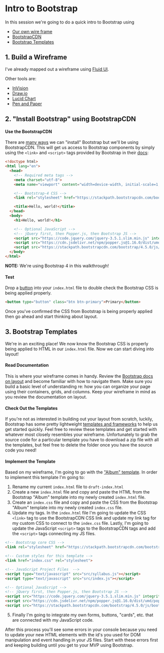 # Intro to Bootstrap

In this session we're going to do a quick intro to Bootstrap using
- [Our own wire frame](https://www.fluidui.com/)
- [BootstrapCDN](https://getbootstrap.com/docs/4.5/getting-started/introduction/)
- [Bootstrap Templates](https://getbootstrap.com/docs/4.5/examples/)

## 1. Build a Wireframe

I've already mapped out a wireframe using [Fluid UI](https://www.fluidui.com/editor/live/preview/cF9CNU92TkRDdEJFcm1nQWJJRXZSOUlpTVNhc2JWSHY3Mw==).

Other tools are:
- [InVision](https://www.invisionapp.com/inside-design/how-to-wireframe/)
- [Draw.io](draw.io)
- [Lucid Chart](https://www.lucidchart.com/pages/)
- [Pen and Paper](https://youtu.be/PmmQjLqJQlY)


## 2. "Install Bootstrap" using BootstrapCDN

#### Use the BootstrapCDN

There are [many ways](https://getbootstrap.com/docs/4.5/getting-started/download/) we can "install" Bootstrap but we'll be using BootstrapCDN. This will get us access to Bootstrap components by simply using the `<link>` and `<script>` tags provided by Bootstrap in their [docs](https://getbootstrap.com/docs/4.5/getting-started/introduction/):
```html
<!doctype html>
<html lang="en">
  <head>
    <!-- Required meta tags -->
    <meta charset="utf-8">
    <meta name="viewport" content="width=device-width, initial-scale=1, shrink-to-fit=no">

    <!-- Bootstrap-4 CSS -->
    <link rel="stylesheet" href="https://stackpath.bootstrapcdn.com/bootstrap/4.5.0/css/bootstrap.min.css" integrity="sha384-9aIt2nRpC12Uk9gS9baDl411NQApFmC26EwAOH8WgZl5MYYxFfc+NcPb1dKGj7Sk" crossorigin="anonymous">

    <title>Hello, world!</title>
  </head>
  <body>
    <h1>Hello, world!</h1>

    <!-- Optional JavaScript -->
    <!-- jQuery first, then Popper.js, then Bootstrap JS -->
    <script src="https://code.jquery.com/jquery-3.5.1.slim.min.js" integrity="sha384-DfXdz2htPH0lsSSs5nCTpuj/zy4C+OGpamoFVy38MVBnE+IbbVYUew+OrCXaRkfj" crossorigin="anonymous"></script>
    <script src="https://cdn.jsdelivr.net/npm/popper.js@1.16.0/dist/umd/popper.min.js" integrity="sha384-Q6E9RHvbIyZFJoft+2mJbHaEWldlvI9IOYy5n3zV9zzTtmI3UksdQRVvoxMfooAo" crossorigin="anonymous"></script>
    <script src="https://stackpath.bootstrapcdn.com/bootstrap/4.5.0/js/bootstrap.min.js" integrity="sha384-OgVRvuATP1z7JjHLkuOU7Xw704+h835Lr+6QL9UvYjZE3Ipu6Tp75j7Bh/kR0JKI" crossorigin="anonymous"></script>
  </body>
</html>
```

**NOTE:** We're using Bootstrap 4 in this walkthrough!

#### Test

Drop a [button](https://getbootstrap.com/docs/4.5/components/buttons/) into your `index.html` file to double check the Bootstrap CSS is being applied properly.

```html
<button type="button" class="btn btn-primary">Primary</button>
```

Once you've confirmed the CSS from Bootstrap is being properly applied then go ahead and start thinking about layout.

## 3. Bootstrap Templates

We're in an exciting place! We now know the Bootstrap CSS is properly being applied to HTML in our `index.html` file. Now we can start diving into layout!

#### Read Documentation

This is where your wireframe comes in handy. Review the [Bootstrap docs on layout](https://getbootstrap.com/docs/4.5/layout/overview/) and become familiar with how to navigate them. Make sure you build a basic level of understanding re: how you can organize your page using their containers, grids, and columns.  Keep your wireframe in mind as you review the documentation on layout.

#### Check Out the Templates

If you're not as interested in building out your layout from scratch, luckily, Bootstrap has some pretty lightweight [templates and frameworks](https://getbootstrap.com/docs/4.5/examples/) to help us get started quickly. Feel free to review these templates and get started with whatever most closely resembles your wireframe. Unfortunately to grab the source code for a particular template you have to download a zip file with all the templates, but feel free to delete the folder once you have the source code you need!

#### Implement the Template

Based on my wireframe, I'm going to go with the ["Album" template](https://getbootstrap.com/docs/4.5/examples/album/). In order to implement this template I'm going to:
1. Rename my current `index.html` file to `draft-index.html`
2. Create a new `index.html` file and copy and paste the HTML from the Bootstrap "Album" template into my newly created `index.html` file.
3. Create an `index.css` file and copy and paste the CSS from the Bootstrap "Album" template into my newly created `index.css` file.
4. Update my tags. In the `index.html` file I'm going to update the CSS `<link>` tag to use the BootstrapCDN CSS link and update my link tag for my custom CSS to connect to the `index.css` file. Lastly, I'm going to update the  JavaScript `<script>` tags to the BootstrapCDN tags and add the `<script>` tags connecting my JS files.

  ```html
  <!-- Bootstrap core CSS -->
  <link rel="stylesheet" href="https://stackpath.bootstrapcdn.com/bootstrap/4.5.0/css/bootstrap.min.css" integrity="sha384-9aIt2nRpC12Uk9gS9baDl411NQApFmC26EwAOH8WgZl5MYYxFfc+NcPb1dKGj7Sk" crossorigin="anonymous">

  <!-- Custom styles for this template -->
  <link href="index.css" rel="stylesheet">

  <!-- JavaScript Project Files  -->
  <script type="text/javascript" src="src/syllabus.js"></script>
  <script type="text/javascript" src="src/index.js"></script>

  <!-- Optional JavaScript -->
  <!-- jQuery first, then Popper.js, then Bootstrap JS -->
  <script src="https://code.jquery.com/jquery-3.5.1.slim.min.js" integrity="sha384-DfXdz2htPH0lsSSs5nCTpuj/zy4C+OGpamoFVy38MVBnE+IbbVYUew+OrCXaRkfj" crossorigin="anonymous"></script>
  <script src="https://cdn.jsdelivr.net/npm/popper.js@1.16.0/dist/umd/popper.min.js" integrity="sha384-Q6E9RHvbIyZFJoft+2mJbHaEWldlvI9IOYy5n3zV9zzTtmI3UksdQRVvoxMfooAo" crossorigin="anonymous"></script>
  <script src="https://stackpath.bootstrapcdn.com/bootstrap/4.5.0/js/bootstrap.min.js" integrity="sha384-OgVRvuATP1z7JjHLkuOU7Xw704+h835Lr+6QL9UvYjZE3Ipu6Tp75j7Bh/kR0JKI" crossorigin="anonymous"></script>
  ```

5. Finally I'm going to integrate my own forms, buttons, "cards", etc. that are connected with my JavaScript code.

After this process you'll see some errors in your console because you need to update your new HTML elements with the id's you used for DOM manipulation and event handling in your JS files. Start with these errors first and keeping building until you get to your MVP using Bootstrap. 